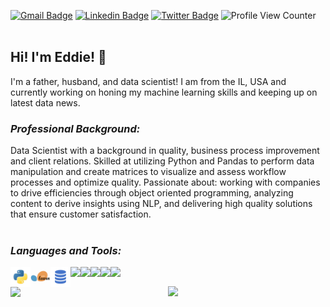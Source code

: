 [![Gmail Badge](https://img.shields.io/badge/-edel.prado.jr@gmail.com-c14438?style=flat-square&logo=Gmail&logoColor=white&link=mailto:edel.prado.jr@gmail.com)](mailto:edel.prado.jr@gmail.com) [![Linkedin Badge](https://img.shields.io/badge/-epradojr-blue?style=flat-square&logo=Linkedin&logoColor=white&link=https://www.linkedin.com/in/edel-prado-jr/)](https://www.linkedin.com/in/edel-prado-jr/) [![Twitter Badge](https://img.shields.io/badge/-epradojr-1ca0f1?style=flat-square&labelColor=1ca0f1&logo=twitter&logoColor=white&link=https://twitter.com/edel_prado)](https://twitter.com/edel_prado) ![Profile View Counter](https://komarev.com/ghpvc/?username=epradojr)
<br></br>

## <b>Hi! I'm Eddie!</b> 👋


I'm a father, husband, and data scientist! I am from the IL, USA and currently working on honing my machine learning skills and keeping up on latest data news.

### _Professional Background:_

Data Scientist with a background in quality, business process improvement and client relations. Skilled at utilizing Python and Pandas to perform data manipulation and create matrices to visualize and assess workflow processes and optimize quality. Passionate about: working with companies to drive efficiencies through object oriented programming, analyzing content to derive insights using NLP, and delivering high quality solutions that ensure customer satisfaction.
<br></br>

### _Languages and Tools:_
<img align="left" height="32" wisth="32" src=https://raw.githubusercontent.com/github/explore/80688e429a7d4ef2fca1e82350fe8e3517d3494d/topics/python/python.png>
<img align="left" height="32" wisth="32" src=https://raw.githubusercontent.com/github/explore/80688e429a7d4ef2fca1e82350fe8e3517d3494d/topics/scikit-learn/scikit-learn.png>
<img align="left" height="32" wisth="32" src=https://raw.githubusercontent.com/github/explore/80688e429a7d4ef2fca1e82350fe8e3517d3494d/topics/sql/sql.png>
<img align="left" height="32" wisth="32" src=https://camo.githubusercontent.com/981d48e57e23a4907cebc4eb481799b5882595ea978261f22a3e131dcd6ebee6/68747470733a2f2f70616e6461732e7079646174612e6f72672f7374617469632f696d672f70616e6461732e737667>
<img align="left" height="32" wisth="32" src=https://github.com/numpy/numpy/raw/main/branding/logo/primary/numpylogo.svg>


<img align="left" height="32" wisth="32" src=https://upload.wikimedia.org/wikipedia/commons/thumb/9/9a/Visual_Studio_Code_1.35_icon.svg/2048px-Visual_Studio_Code_1.35_icon.svg.png>
<img align="left" height="32" wisth="32" src=https://upload.wikimedia.org/wikipedia/commons/thumb/3/34/Microsoft_Office_Excel_%282019%E2%80%93present%29.svg/826px-Microsoft_Office_Excel_%282019%E2%80%93present%29.svg.png>
<img align="left" height="32" wisth="32" src=https://cdn2.iconfinder.com/data/icons/mixd/512/3_tableau-512.png>
<img align="left" height="32" wisth="32" src=>
<img height="32" wisth="32" src=>
<img height="32" wisth="32" src=>

[<img align="right" width="50%" src="https://github-readme-stats-epradojr.vercel.app//api?username=epradojr&theme=dark&show_icons=true">](https://metrics.lecoq.io/epradojr#gh-dark-mode-only)
[<img align="right" width="50%" src="https://github-readme-stats-epradojr.vercel.app//api?username=epradojr&show_icons=true">](https://metrics.lecoq.io/epradojr#gh-light-mode-only)


<!--
**epradojr/epradojr** is a ✨ _special_ ✨ repository because its `README.md` (this file) appears on your GitHub profile.

Here are some ideas to get you started:

- 🔭 I’m currently working on ...
- 🌱 I’m currently learning ...
- 👯 I’m looking to collaborate on ...
- 🤔 I’m looking for help with ...
- 💬 Ask me about ...
- 📫 How to reach me: ...
- 😄 Pronouns: ...
- ⚡ Fun fact: ...
-->
